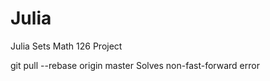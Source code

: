 # Julia
Julia Sets Math 126 Project









git pull --rebase origin master
Solves non-fast-forward error
